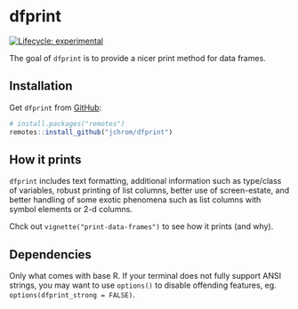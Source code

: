 
<!-- README.md is generated from README.Rmd. Please edit that file -->

# dfprint

<!-- badges: start -->

[![Lifecycle:
experimental](https://img.shields.io/badge/lifecycle-experimental-orange.svg)](https://www.tidyverse.org/lifecycle/#experimental)
<!-- badges: end -->

The goal of `dfprint` is to provide a nicer print method for data
frames.

## Installation

Get `dfprint` from [GitHub](https://github.com/):

``` r
# install.packages("remotes")
remotes::install_github("jchrom/dfprint")
```

## How it prints

`dfprint` includes text formatting, additional information such as
type/class of variables, robust printing of list columns, better use of
screen-estate, and better handling of some exotic phenomena such as list
columns with symbol elements or 2-d columns.

Chck out `vignette("print-data-frames")` to see how it prints (and why).

## Dependencies

Only what comes with base R. If your terminal does not fully support
ANSI strings, you may want to use `options()` to disable offending
features, eg. `options(dfprint_strong = FALSE)`.
